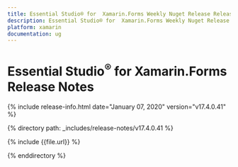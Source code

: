 ```yaml
---
title: Essential Studio® for  Xamarin.Forms Weekly Nuget Release Release Notes  
description: Essential Studio® for  Xamarin.Forms Weekly Nuget Release Release Notes  
platform: xamarin
documentation: ug
---
```


# Essential Studio<sup>®</sup> for  Xamarin.Forms  Release Notes  

{% include release-info.html date="January 07, 2020"  version="v17.4.0.41" %} 


{% directory path: _includes/release-notes/v17.4.0.41 %}

{% include {{file.url}} %}

{% enddirectory %}